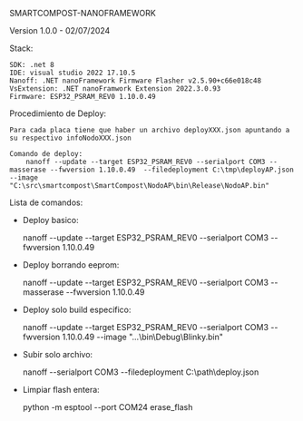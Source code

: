 SMARTCOMPOST-NANOFRAMEWORK 

Version 1.0.0 - 02/07/2024

Stack: 

    SDK: .net 8
    IDE: visual studio 2022 17.10.5
    Nanoff: .NET nanoFramework Firmware Flasher v2.5.90+c66e018c48
    VsExtension: .NET nanoFramwork Extension 2022.3.0.93
    Firmware: ESP32_PSRAM_REV0 1.10.0.49

Procedimiento de Deploy:

    Para cada placa tiene que haber un archivo deployXXX.json apuntando a su respectivo infoNodoXXX.json

    Comando de deploy:
        nanoff --update --target ESP32_PSRAM_REV0 --serialport COM3 --masserase --fwversion 1.10.0.49  --filedeployment C:\tmp\deployAP.json --image "C:\src\smartcompost\SmartCompost\NodoAP\bin\Release\NodoAP.bin"

Lista de comandos:

* Deploy basico:

    nanoff --update --target ESP32_PSRAM_REV0 --serialport COM3 --fwversion 1.10.0.49

* Deploy borrando eeprom:

    nanoff --update --target ESP32_PSRAM_REV0 --serialport COM3 --masserase --fwversion 1.10.0.49

* Deploy solo build especifico:

    nanoff --update --target ESP32_PSRAM_REV0 --serialport COM3 --fwversion 1.10.0.49 --image "...\bin\Debug\Blinky.bin"

* Subir solo archivo:

    nanoff --serialport COM3 --filedeployment C:\path\deploy.json

* Limpiar flash entera:  

    python -m esptool --port COM24 erase_flash


